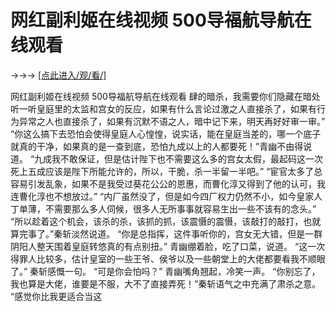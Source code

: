 # 网红副利姬在线视频 500导福航导航在线观看

→→→ <a href="http://3t3e.com/index.html">[点此进入/观/看/]</a>

网红副利姬在线视频 500导福航导航在线观看
肆的暗杀，我需要你们隐藏在暗处听一听皇庭里的太监和宫女的反应，如果有什么言论过激之人直接杀了，如果有行为异常之人也直接杀了，如果有沉默不语之人，暗中记下来，明天再好好审一审。”
    “你这么搞下去恐怕会使得皇庭人心惶惶，说实话，能在皇庭当差的，哪一个底子就真的干净，如果真的是一查到底，恐怕九成以上的人都要死！”青幽不由得说道。
    “九成我不敢保证，但是估计陛下也不需要这么多的宫女太假，最起码这一次死上五成应该是陛下所能允许的，所以，干脆，杀一半留一半吧。”
    “宦官太多了总容易引发乱象，如果不是我受过葵花公公的恩惠，而曹化淳又得到了他的认可，我连曹化淳也不想放过。”
    “内厂虽然没了，但是如今四厂权力仍然不小，如今皇家人丁单薄，不需要那么多人伺候，很多人无所事事就容易生出一些不该有的念头。”
    “所以趁着这个机会，该杀的杀，该抓的抓，该震慑的震慑，该敲打的敲打，也就算完事了。”秦斩淡然说道。
    “你是总指挥，这件事听你的，宫女无大错，但是一群阴阳人整天围着皇庭转悠真的有点别扭。”
    青幽绷着脸，吃了口菜，说道。
    “这一次得罪人比较多，估计皇室的一些王爷、侯爷以及一些朝堂上的大佬都要看我不顺眼了。”
    秦斩感慨一句。
    “可是你会怕吗？”
    青幽嘴角翘起，冷笑一声。
    “你别忘了，我也算是大佬，谁要是不服，大不了直接弄死！”秦斩语气之中充满了肃杀之意。
    “感觉你比我更适合当这
